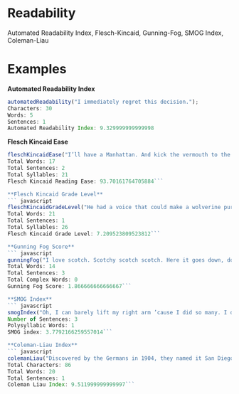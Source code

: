 Readability
===========
Automated Readability Index, Flesch-Kincaid, Gunning-Fog, SMOG Index, Coleman-Liau

Examples
========
**Automated Readability Index**  
``` javascript
automatedReadability("I immediately regret this decision.");
Characters: 30
Words: 5
Sentences: 1
Automated Readability Index: 9.329999999999998
```

**Flesch Kincaid Ease**  
``` javascript
fleschKincaidEase("I’ll have a Manhattan. And kick the vermouth to the side with a pair of steel-toed boots.");
Total Words: 17
Total Sentences: 2
Total Syllables: 21
Flesch Kincaid Reading Ease: 93.70161764705884```

**Flesch Kincaid Grade Level**  
``` javascript
fleschKincaidGradeLevel("He had a voice that could make a wolverine purr and suits so fine they made Sinatra look like a hobo.");
Total Words: 21
Total Sentences: 1
Total Syllables: 26
Flesch Kincaid Grade Level: 7.209523809523812```

**Gunning Fog Score**  
``` javascript
gunningFog("I love scotch. Scotchy scotch scotch. Here it goes down, down into my belly.");
Total Words: 14
Total Sentences: 3
Total Complex Words: 0
Gunning Fog Score: 1.866666666666667```    

**SMOG Index**  
``` javascript
smogIndex("Oh, I can barely lift my right arm ’cause I did so many. I don’t know if you heard me counting. I did over a thousand.");
Number of Sentences: 3
Polysyllabic Words: 1
SMOG index: 3.7792166259557014```

**Coleman-Liau Index**  
``` javascript
colemanLiau("Discovered by the Germans in 1904, they named it San Diego, which of course in German means ‘a whale’s vagina.");
Total Characters: 86
Total Words: 20
Total Sentences: 1
Coleman Liau Index: 9.511999999999997```